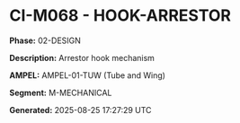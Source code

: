 # CI-M068 - HOOK-ARRESTOR

**Phase:** 02-DESIGN

**Description:** Arrestor hook mechanism

**AMPEL:** AMPEL-01-TUW (Tube and Wing)

**Segment:** M-MECHANICAL

**Generated:** 2025-08-25 17:27:29 UTC
